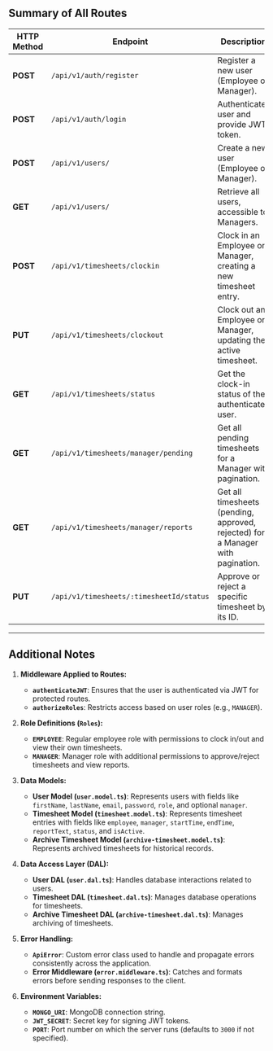 

## **Summary of All Routes**

| **HTTP Method** | **Endpoint**                             | **Description**                                                         | **Authentication-Protected** | **Authorization**   |
|-----------------|------------------------------------------|-------------------------------------------------------------------------|------------------------------|----------------------|
| **POST**        | `/api/v1/auth/register`                  | Register a new user (Employee or Manager).                             | No                           | None                 |
| **POST**        | `/api/v1/auth/login`                     | Authenticate user and provide JWT token.                               | No                           | None                 |
| **POST**        | `/api/v1/users/`                          | Create a new user (Employee or Manager).                               | Yes                          | Manager              |
| **GET**         | `/api/v1/users/`                          | Retrieve all users, accessible to Managers.                            | Yes                          | Manager              |
| **POST**        | `/api/v1/timesheets/clockin`             | Clock in an Employee or Manager, creating a new timesheet entry.       | Yes                          | User + Manager       |
| **PUT**         | `/api/v1/timesheets/clockout`            | Clock out an Employee or Manager, updating the active timesheet.       | Yes                          | User + Manager       |
| **GET**         | `/api/v1/timesheets/status`              | Get the clock-in status of the authenticated user.                     | Yes                          | User + Manager       |
| **GET**         | `/api/v1/timesheets/manager/pending`     | Get all pending timesheets for a Manager with pagination.              | Yes                          | Manager              |
| **GET**         | `/api/v1/timesheets/manager/reports`     | Get all timesheets (pending, approved, rejected) for a Manager with pagination. | Yes                    | Manager              |
| **PUT**         | `/api/v1/timesheets/:timesheetId/status` | Approve or reject a specific timesheet by its ID.                      | Yes                          | Manager              |

---

## **Additional Notes**

1. **Middleware Applied to Routes:**
   - **`authenticateJWT`**: Ensures that the user is authenticated via JWT for protected routes.
   - **`authorizeRoles`**: Restricts access based on user roles (e.g., `MANAGER`).

2. **Role Definitions (`Roles`):**
   - **`EMPLOYEE`**: Regular employee role with permissions to clock in/out and view their own timesheets.
   - **`MANAGER`**: Manager role with additional permissions to approve/reject timesheets and view reports.

3. **Data Models:**
   - **User Model (`user.model.ts`)**: Represents users with fields like `firstName`, `lastName`, `email`, `password`, `role`, and optional `manager`.
   - **Timesheet Model (`timesheet.model.ts`)**: Represents timesheet entries with fields like `employee`, `manager`, `startTime`, `endTime`, `reportText`, `status`, and `isActive`.
   - **Archive Timesheet Model (`archive-timesheet.model.ts`)**: Represents archived timesheets for historical records.

4. **Data Access Layer (DAL):**
   - **User DAL (`user.dal.ts`)**: Handles database interactions related to users.
   - **Timesheet DAL (`timesheet.dal.ts`)**: Manages database operations for timesheets.
   - **Archive Timesheet DAL (`archive-timesheet.dal.ts`)**: Manages archiving of timesheets.

5. **Error Handling:**
   - **`ApiError`**: Custom error class used to handle and propagate errors consistently across the application.
   - **Error Middleware (`error.middleware.ts`)**: Catches and formats errors before sending responses to the client.

6. **Environment Variables:**
   - **`MONGO_URI`**: MongoDB connection string.
   - **`JWT_SECRET`**: Secret key for signing JWT tokens.
   - **`PORT`**: Port number on which the server runs (defaults to `3000` if not specified).

